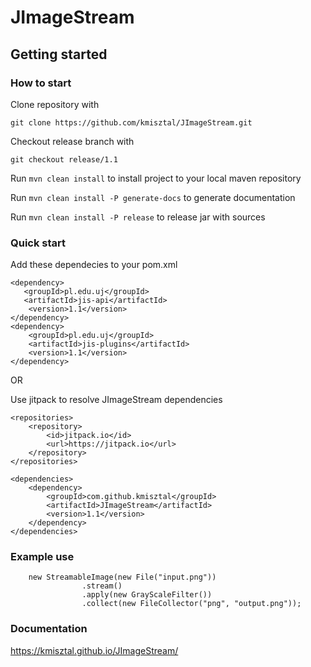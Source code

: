 # JImageStream

## Getting started

### How to start

Clone repository with
```
git clone https://github.com/kmisztal/JImageStream.git
```

Checkout release branch with 
```
git checkout release/1.1
```

Run `mvn clean install` to install project to your local maven repository

Run `mvn clean install -P generate-docs` to generate documentation

Run `mvn clean install -P release` to release jar with sources


### Quick start
Add these dependecies to your pom.xml

    <dependency>
       <groupId>pl.edu.uj</groupId>
       <artifactId>jis-api</artifactId>
        <version>1.1</version>
    </dependency>
    <dependency>
        <groupId>pl.edu.uj</groupId>
        <artifactId>jis-plugins</artifactId>
        <version>1.1</version>
    </dependency>

OR

Use jitpack to resolve JImageStream dependencies

    <repositories>
        <repository>
            <id>jitpack.io</id>
            <url>https://jitpack.io</url>
        </repository>
    </repositories>

    <dependencies>
        <dependency>
            <groupId>com.github.kmisztal</groupId>
            <artifactId>JImageStream</artifactId>
            <version>1.1</version>
        </dependency>
    </dependencies>

### Example use
   
```	
	new StreamableImage(new File("input.png"))
				.stream()
                .apply(new GrayScaleFilter())
				.collect(new FileCollector("png", "output.png"));
```


### Documentation
https://kmisztal.github.io/JImageStream/

